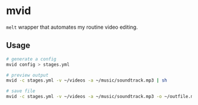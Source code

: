 mvid
====
`melt` wrapper that automates my routine video editing.

## Usage ##
```sh
# generate a config
mvid config > stages.yml

# preview output
mvid -c stages.yml -v ~/videos -a ~/music/soundtrack.mp3 | sh

# save file
mvid -c stages.yml -v ~/videos -a ~/music/soundtrack.mp3 -o ~/outfile.mp4 | sh
```
